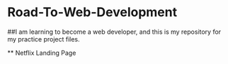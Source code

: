 # Road-To-Web-Development

##I am learning to become a web developer, and this is my repository for my practice project files.

** Netflix Landing Page 
